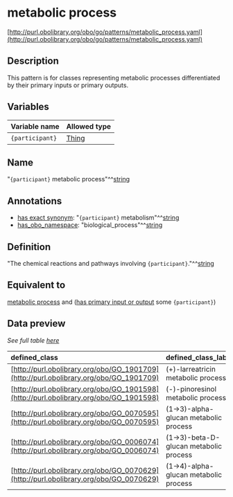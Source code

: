 # metabolic process

[http://purl.obolibrary.org/obo/go/patterns/metabolic_process.yaml](http://purl.obolibrary.org/obo/go/patterns/metabolic_process.yaml)

## Description

This pattern is for classes representing metabolic processes differentiated by their primary inputs or primary outputs.




## Variables

| Variable name | Allowed type |
|:--------------|:-------------|
| `{participant}` | [Thing](http://www.w3.org/2002/07/owl#Thing) |

## Name

"`{participant}` metabolic process"^^[string](http://www.w3.org/2001/XMLSchema#string)

## Annotations

- [has exact synonym](http://www.geneontology.org/formats/oboInOwl#hasExactSynonym): "`{participant}` metabolism"^^[string](http://www.w3.org/2001/XMLSchema#string)
- [has_obo_namespace](http://www.geneontology.org/formats/oboInOwl#hasOBONamespace): "biological_process"^^[string](http://www.w3.org/2001/XMLSchema#string)

## Definition

"The chemical reactions and pathways involving `{participant}`."^^[string](http://www.w3.org/2001/XMLSchema#string)

## Equivalent to

[metabolic process](http://purl.obolibrary.org/obo/GO_0008152)  and ([has primary input or output](http://purl.obolibrary.org/obo/RO_0004007) some `{participant}`)







## Data preview

*See full table [here](https://github.com/geneontology/go-ontology/tree/master/src/design_patterns/metabolic_process.tsv)*

| defined_class | defined_class_label | participant | participant_label |
|:--|:--|:--|:--|
| [http://purl.obolibrary.org/obo/GO_1901709](http://purl.obolibrary.org/obo/GO_1901709) | (+)-larreatricin metabolic process | [http://purl.obolibrary.org/obo/CHEBI_67153](http://purl.obolibrary.org/obo/CHEBI_67153) | (+)-larreatricin |
| [http://purl.obolibrary.org/obo/GO_1901598](http://purl.obolibrary.org/obo/GO_1901598) | (-)-pinoresinol metabolic process | [http://purl.obolibrary.org/obo/CHEBI_67245](http://purl.obolibrary.org/obo/CHEBI_67245) | (-)-pinoresinol |
| [http://purl.obolibrary.org/obo/GO_0070595](http://purl.obolibrary.org/obo/GO_0070595) | (1->3)-alpha-glucan metabolic process | [http://purl.obolibrary.org/obo/CHEBI_28100](http://purl.obolibrary.org/obo/CHEBI_28100) | (1->3)-alpha-D-glucan |
| [http://purl.obolibrary.org/obo/GO_0006074](http://purl.obolibrary.org/obo/GO_0006074) | (1->3)-beta-D-glucan metabolic process | [http://purl.obolibrary.org/obo/CHEBI_37671](http://purl.obolibrary.org/obo/CHEBI_37671) | (1->3)-beta-D-glucan |
| [http://purl.obolibrary.org/obo/GO_0070629](http://purl.obolibrary.org/obo/GO_0070629) | (1->4)-alpha-glucan metabolic process | [http://purl.obolibrary.org/obo/CHEBI_15444](http://purl.obolibrary.org/obo/CHEBI_15444) | (1->4)-alpha-D-glucan |


